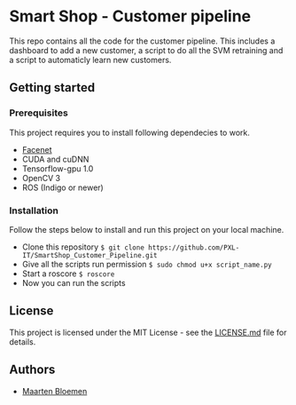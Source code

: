 # Smart Shop - Customer pipeline
This repo contains all the code for the customer pipeline. This includes a dashboard to add a new customer, a script to do all the SVM retraining and a script to automaticly learn new customers.

## Getting started

### Prerequisites
This project requires you to install following dependecies to work.

* [Facenet](https://github.com/davidsandberg/facenet) 
* CUDA and cuDNN
* Tensorflow-gpu 1.0
* OpenCV 3
* ROS (Indigo or newer)

### Installation
Follow the steps below to install and run this project on your local machine.

* Clone this repository `$ git clone https://github.com/PXL-IT/SmartShop_Customer_Pipeline.git`
* Give all the scripts run permission `$ sudo chmod u+x script_name.py`
* Start a roscore `$ roscore`
* Now you can run the scripts

## License
This project is licensed under the MIT License - see the [LICENSE.md](https://github.com/PXL-IT/SmartShop_Customer_Pipeline/blob/master/LICENSE.md) file for details.

## Authors
* [Maarten Bloemen](https://github.com/MaartenBloemen) 
